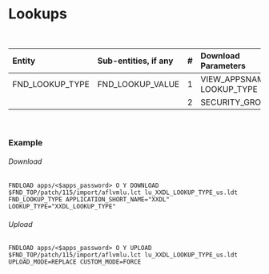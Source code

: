 # Lookups

<br>

| Entity           | Sub-entities, if any |  #   | Download Parameters   |
| :----            | :--------            | :--: | :----   |
| FND_LOOKUP_TYPE  |         FND_LOOKUP_VALUE           | 1    | 	VIEW_APPSNAME LOOKUP_TYPE    |
|                  |                                    | 2    |SECURITY_GROUP    |

<br>

### Example


###### Download 

```
FNDLOAD apps/<$apps_password> O Y DOWNLOAD $FND_TOP/patch/115/import/aflvmlu.lct lu_XXDL_LOOKUP_TYPE_us.ldt FND_LOOKUP_TYPE APPLICATION_SHORT_NAME="XXDL" LOOKUP_TYPE="XXDL_LOOKUP_TYPE"
```

###### Upload

```
FNDLOAD apps/<$apps_password> O Y UPLOAD $FND_TOP/patch/115/import/aflvmlu.lct lu_XXDL_LOOKUP_TYPE_us.ldt UPLOAD_MODE=REPLACE CUSTOM_MODE=FORCE
```

<br>
